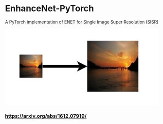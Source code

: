 # EnhanceNet-PyTorch
A PyTorch implementation of ENET for Single Image Super Resolution (SISR)

![Screenshot](images/diagram.JPG)

### https://arxiv.org/abs/1612.07919/
